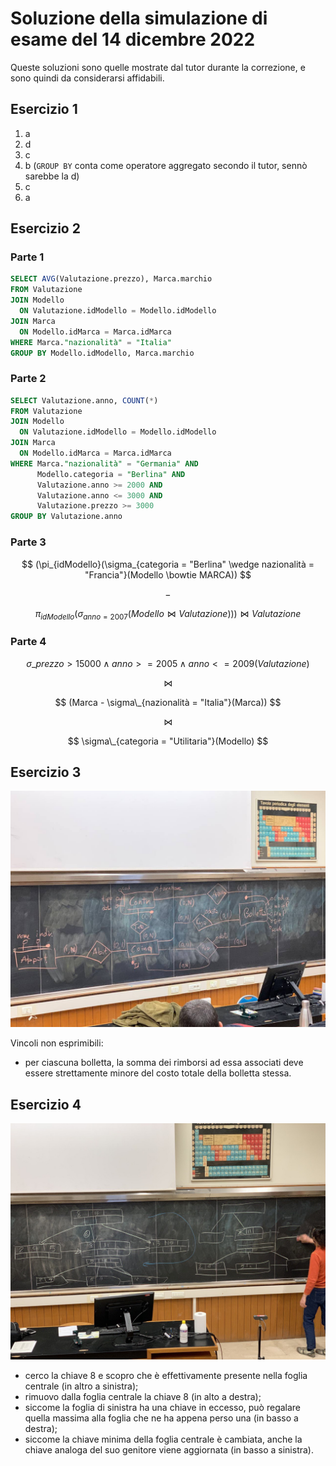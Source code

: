 # Soluzione della simulazione di esame del 14 dicembre 2022

Queste soluzioni sono quelle mostrate dal tutor durante la correzione, e sono
quindi da considerarsi affidabili.

## Esercizio 1

1. a
1. d
1. c
1. b (`GROUP BY` conta come operatore aggregato secondo il tutor, sennò sarebbe
   la d)
1. c
1. a

## Esercizio 2

### Parte 1

```sql
SELECT AVG(Valutazione.prezzo), Marca.marchio
FROM Valutazione
JOIN Modello
  ON Valutazione.idModello = Modello.idModello
JOIN Marca
  ON Modello.idMarca = Marca.idMarca
WHERE Marca."nazionalità" = "Italia"
GROUP BY Modello.idModello, Marca.marchio
```

### Parte 2

```sql
SELECT Valutazione.anno, COUNT(*)
FROM Valutazione
JOIN Modello
  ON Valutazione.idModello = Modello.idModello
JOIN Marca
  ON Modello.idMarca = Marca.idMarca
WHERE Marca."nazionalità" = "Germania" AND
      Modello.categoria = "Berlina" AND
      Valutazione.anno >= 2000 AND
      Valutazione.anno <= 3000 AND
      Valutazione.prezzo >= 3000
GROUP BY Valutazione.anno
```

### Parte 3

$$
(\pi_{idModello}(\sigma_{categoria = "Berlina" \wedge nazionalità =
"Francia"}(Modello \bowtie MARCA))
$$

$$ - $$

$$ \pi_{idModello}(\sigma_{anno = 2007}(Modello \bowtie Valutazione))) \bowtie Valutazione $$

### Parte 4

$$ \sigma\_{prezzo > 15000 \wedge anno >= 2005 \wedge anno <= 2009}(Valutazione) $$

$$ \bowtie $$

$$ (Marca - \sigma\_{nazionalità = "Italia"}(Marca)) $$

$$ \bowtie $$

$$ \sigma\_{categoria = "Utilitaria"}(Modello) $$

## Esercizio 3

![Diagramma ER che risolve l'esercizio 3](scritto-2022-12-14-soluzione-es3.jpeg)

Vincoli non esprimibili:

- per ciascuna bolletta, la somma dei rimborsi ad essa associati deve essere
  strettamente minore del costo totale della bolletta stessa.

## Esercizio 4

![Sequenza degli stati dell'albero B+ che risolve l'esercizio 4](scritto-2022-12-14-soluzione-es4.jpeg)

- cerco la chiave 8 e scopro che è effettivamente presente nella foglia
  centrale (in altro a sinistra);
- rimuovo dalla foglia centrale la chiave 8 (in alto a destra);
- siccome la foglia di sinistra ha una chiave in eccesso, può regalare quella
  massima alla foglia che ne ha appena perso una (in basso a destra);
- siccome la chiave minima della foglia centrale è cambiata, anche la chiave
  analoga del suo genitore viene aggiornata (in basso a sinistra).
